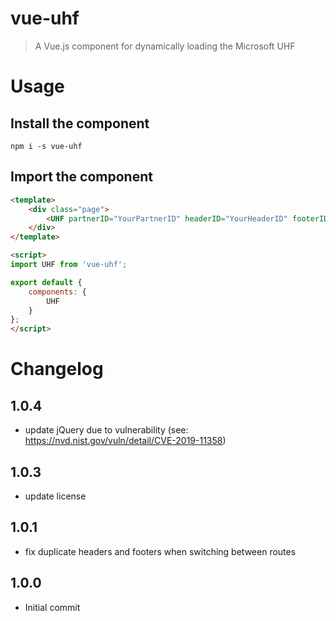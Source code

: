 # vue-uhf
> A Vue.js component for dynamically loading the Microsoft UHF

# Usage
## Install the component

``npm i -s vue-uhf``

## Import the component

```html
<template>
    <div class="page">
        <UHF partnerID="YourPartnerID" headerID="YourHeaderID" footerID="YourFooterID" :cookieCompliance="true" />
    </div>
</template>

<script>
import UHF from 'vue-uhf';

export default {
    components: {
        UHF
    }
};
</script>
```

# Changelog

## 1.0.4
- update jQuery due to vulnerability (see: https://nvd.nist.gov/vuln/detail/CVE-2019-11358)

## 1.0.3
- update license

## 1.0.1
- fix duplicate headers and footers when switching between routes

## 1.0.0
- Initial commit
